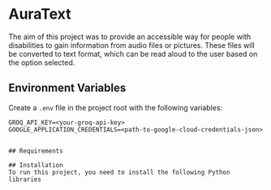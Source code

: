 # AuraText
The aim of this project was to provide an accessible way for people with disabilities to gain information from audio files or pictures. These files will be converted to text format, which can be read aloud to the user based on the option selected.


## Environment Variables

Create a `.env` file in the project root with the following variables:

```plaintext
GROQ_API_KEY=<your-groq-api-key>
GOOGLE_APPLICATION_CREDENTIALS=<path-to-google-cloud-credentials-json>


## Requirements

## Installation
To run this project, you need to install the following Python libraries





